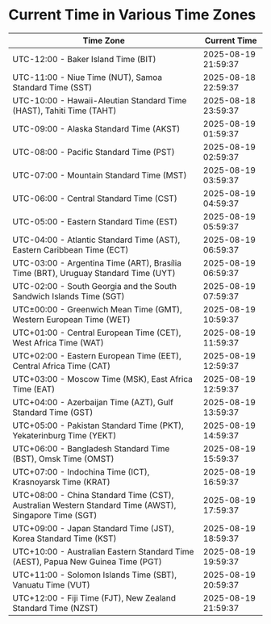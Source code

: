 # Current Time in Various Time Zones

| Time Zone | Current Time |
|-----------|--------------|
| UTC-12:00 - Baker Island Time (BIT) | 2025-08-19 21:59:37 |
| UTC-11:00 - Niue Time (NUT), Samoa Standard Time (SST) | 2025-08-18 22:59:37 |
| UTC-10:00 - Hawaii-Aleutian Standard Time (HAST), Tahiti Time (TAHT) | 2025-08-18 23:59:37 |
| UTC-09:00 - Alaska Standard Time (AKST) | 2025-08-19 01:59:37 |
| UTC-08:00 - Pacific Standard Time (PST) | 2025-08-19 02:59:37 |
| UTC-07:00 - Mountain Standard Time (MST) | 2025-08-19 03:59:37 |
| UTC-06:00 - Central Standard Time (CST) | 2025-08-19 04:59:37 |
| UTC-05:00 - Eastern Standard Time (EST) | 2025-08-19 05:59:37 |
| UTC-04:00 - Atlantic Standard Time (AST), Eastern Caribbean Time (ECT) | 2025-08-19 06:59:37 |
| UTC-03:00 - Argentina Time (ART), Brasília Time (BRT), Uruguay Standard Time (UYT) | 2025-08-19 06:59:37 |
| UTC-02:00 - South Georgia and the South Sandwich Islands Time (SGT) | 2025-08-19 07:59:37 |
| UTC±00:00 - Greenwich Mean Time (GMT), Western European Time (WET) | 2025-08-19 10:59:37 |
| UTC+01:00 - Central European Time (CET), West Africa Time (WAT) | 2025-08-19 11:59:37 |
| UTC+02:00 - Eastern European Time (EET), Central Africa Time (CAT) | 2025-08-19 12:59:37 |
| UTC+03:00 - Moscow Time (MSK), East Africa Time (EAT) | 2025-08-19 12:59:37 |
| UTC+04:00 - Azerbaijan Time (AZT), Gulf Standard Time (GST) | 2025-08-19 13:59:37 |
| UTC+05:00 - Pakistan Standard Time (PKT), Yekaterinburg Time (YEKT) | 2025-08-19 14:59:37 |
| UTC+06:00 - Bangladesh Standard Time (BST), Omsk Time (OMST) | 2025-08-19 15:59:37 |
| UTC+07:00 - Indochina Time (ICT), Krasnoyarsk Time (KRAT) | 2025-08-19 16:59:37 |
| UTC+08:00 - China Standard Time (CST), Australian Western Standard Time (AWST), Singapore Time (SGT) | 2025-08-19 17:59:37 |
| UTC+09:00 - Japan Standard Time (JST), Korea Standard Time (KST) | 2025-08-19 18:59:37 |
| UTC+10:00 - Australian Eastern Standard Time (AEST), Papua New Guinea Time (PGT) | 2025-08-19 19:59:37 |
| UTC+11:00 - Solomon Islands Time (SBT), Vanuatu Time (VUT) | 2025-08-19 20:59:37 |
| UTC+12:00 - Fiji Time (FJT), New Zealand Standard Time (NZST) | 2025-08-19 21:59:37 |
